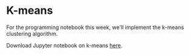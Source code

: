 # K-means

For the programming notebook this week, we'll implement the k-means clustering
algorithm.
 
Download  Jupyter notebook on k-means [here](data/k_means.ipynb).
